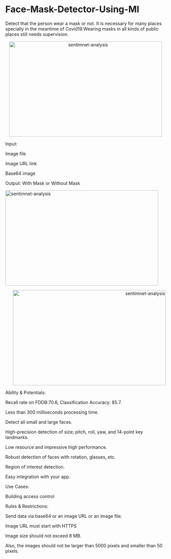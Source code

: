 # Face-Mask-Detector-Using-Ml
Detect that the person wear a mask or not. It is necessary for many places specially in the meantime of Covid19.Wearing masks in all kinds of public places still needs supervision.

<p align="center">
<img src="https://5.imimg.com/data5/PI/FD/NK/SELLER-5866466/images-500x500.jpg" alt='sentimnet-analysis' height=300 width=480> </a></p>

Input:

Image file

Image URL link

Base64 image


Output: With Mask or Without Mask

<p align="left">
<img src="https://i.im.ge/2021/07/19/dL1cm.png" alt='sentimnet-analysis' height=300 width=480> </a></p>
<p align="right">
<img src="https://5.imimg.com/data5/PI/FD/NK/SELLER-5866466/images-500x500.jpg" alt='sentimnet-analysis' height=300 width=480> </a></p>


Ability & Potentials:

Recall rate on FDDB:70.6, Classification Accuracy: 85.7.

Less than 300 milliseconds processing time.

Detect all small and large faces.

High-precision detection of size; pitch, roll, yaw, and 14-point key landmarks.

Low resource and impressive high performance.

Robust detection of faces with rotation, glasses, etc.

Region of interest detection.

Easy integration with your app.



Use Cases:

Building access control

Rules & Restrictions:

Send data via base64 or an image URL or an image file.

Image URL must start with HTTPS

Image size should not exceed 8 MB.

Also, the images should not be larger than 5000 pixels and smaller than 50 pixels.

